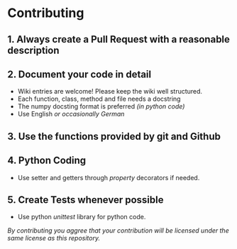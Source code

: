 # Contributing

## 1. Always create a Pull Request with a reasonable description

## 2. Document your code in detail
 - Wiki entries are welcome! Please keep the wiki well structured.
 - Each function, class, method and file needs a docstring
 - The numpy docsting format is preferred *(in python code)*
 - Use English *or occasionally German*
 
## 3. Use the functions provided by git and Github

## 4. Python Coding

 - Use setter and getters through *property* decorators if needed.
 <!-- - wrap UI text using pyqt's translate function [Localisation](https://doc.bccnsoft.com/docs/PyQt5/i18n.html) -->
 
 ## 5. Create Tests whenever possible
 - Use python *unittest* library for python code.


*By contributing you aggree that your contribution will be licensed under the same license as this repository.*

